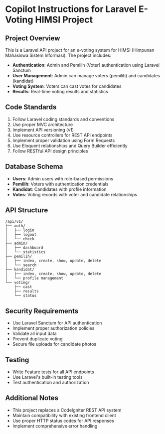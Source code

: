 # Copilot Instructions for Laravel E-Voting HIMSI Project

<!-- Use this file to provide workspace-specific custom instructions to Copilot. For more details, visit https://code.visualstudio.com/docs/copilot/copilot-customization#_use-a-githubcopilotinstructionsmd-file -->

## Project Overview
This is a Laravel API project for an e-voting system for HIMSI (Himpunan Mahasiswa Sistem Informasi). The project includes:

- **Authentication**: Admin and Pemilih (Voter) authentication using Laravel Sanctum
- **User Management**: Admin can manage voters (pemilih) and candidates (kandidat)
- **Voting System**: Voters can cast votes for candidates
- **Results**: Real-time voting results and statistics

## Code Standards
1. Follow Laravel coding standards and conventions
2. Use proper MVC architecture
3. Implement API versioning (v1)
4. Use resource controllers for REST API endpoints
5. Implement proper validation using Form Requests
6. Use Eloquent relationships and Query Builder efficiently
7. Follow RESTful API design principles

## Database Schema
- **Users**: Admin users with role-based permissions
- **Pemilih**: Voters with authentication credentials
- **Kandidat**: Candidates with profile information
- **Votes**: Voting records with voter and candidate relationships

## API Structure
```
/api/v1/
├── auth/
│   ├── login
│   ├── logout
│   └── check
├── admin/
│   ├── dashboard
│   └── statistics
├── pemilih/
│   ├── index, create, show, update, delete
│   └── search
├── kandidat/
│   ├── index, create, show, update, delete
│   └── profile management
└── voting/
    ├── cast
    ├── results
    └── status
```

## Security Requirements
- Use Laravel Sanctum for API authentication
- Implement proper authorization policies
- Validate all input data
- Prevent duplicate voting
- Secure file uploads for candidate photos

## Testing
- Write Feature tests for all API endpoints
- Use Laravel's built-in testing tools
- Test authentication and authorization

## Additional Notes
- This project replaces a CodeIgniter REST API system
- Maintain compatibility with existing frontend client
- Use proper HTTP status codes for API responses
- Implement comprehensive error handling
